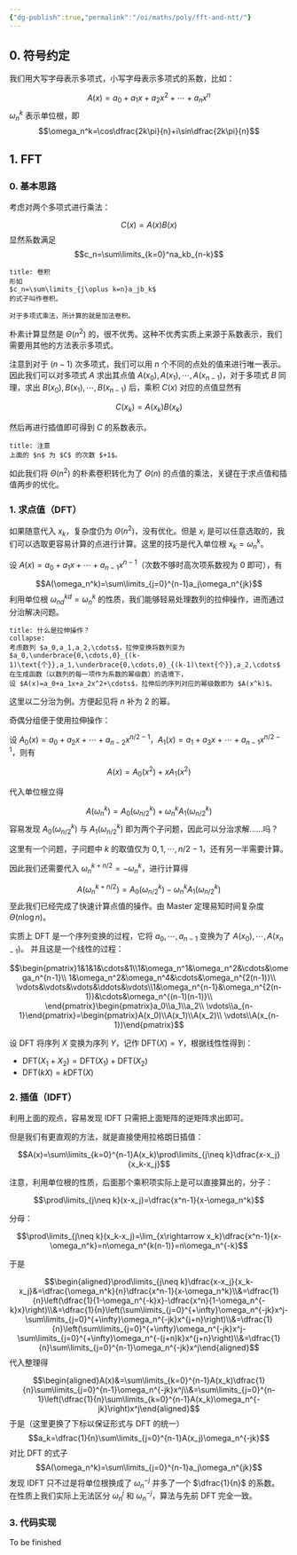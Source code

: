 ```yaml
---
{"dg-publish":true,"permalink":"/oi/maths/poly/fft-and-ntt/"}
---
```



## 0.  符号约定

我们用大写字母表示多项式，小写字母表示多项式的系数，比如：

$$A(x)=a_0+a_1x+a_2x^2+\cdots+a_nx^n$$
$\omega_n^k$ 表示单位根，即
$$\omega_n^k=\cos\dfrac{2k\pi}{n}+i\sin\dfrac{2k\pi}{n}$$
## 1. FFT

### 0. 基本思路

考虑对两个多项式进行乘法：

$$C(x)=A(x)B(x)$$
显然系数满足
$$c_n=\sum\limits_{k=0}^na_kb_{n-k}$$
```ad-note
title: 卷积
形如 
$c_n=\sum\limits_{j\oplus k=n}a_jb_k$
的式子叫作卷积。

对于多项式乘法，所计算的就是加法卷积。
```

朴素计算显然是 $\Theta(n^2)$ 的，很不优秀。这种不优秀实质上来源于系数表示，我们需要用其他的方法表示多项式。

注意到对于 $(n-1)$ 次多项式，我们可以用 $n$ 个不同的点处的值来进行唯一表示。因此我们可以对多项式 $A$ 求出其点值 $A(x_0),A(x_1),\cdots,A(x_{n-1})$，对于多项式 $B$ 同理，求出 $B(x_0),B(x_1),\cdots,B(x_{n-1})$ 后，乘积 $C(x)$ 对应的点值显然有

$$C(x_k)=A(x_k)B(x_k)$$

然后再进行插值即可得到 $C$ 的系数表示。

```ad-attention 
title: 注意
上面的 $n$ 为 $C$ 的次数 $+1$。
```

如此我们将 $\Theta(n^2)$ 的朴素卷积转化为了 $\Theta(n)$ 的点值的乘法，关键在于求点值和插值两步的优化。

### 1. 求点值（DFT）

如果随意代入 $x_k$，复杂度仍为 $\Theta(n^2)$，没有优化。但是 $x_i$ 是可以任意选取的，我们可以选取更容易计算的点进行计算。这里的技巧是代入单位根 $x_k=\omega_n^k$。

设 $A(x)=a_0+a_1x+\cdots+a_{n-1}x^{n-1}$（次数不够时高次项系数视为 $0$ 即可），有

$$A(\omega_n^k)=\sum\limits_{j=0}^{n-1}a_j\omega_n^{jk}$$
利用单位根 $\omega_{nd}^{kd}=\omega_n^k$ 的性质，我们能够轻易处理数列的拉伸操作，进而通过分治解决问题。

```ad-note
title: 什么是拉伸操作？
collapse:
考虑数列 $a_0,a_1,a_2,\cdots$，拉伸变换将数列变为 $a_0,\underbrace{0,\cdots,0}_{(k-1)\text{个}},a_1,\underbrace{0,\cdots,0}_{(k-1)\text{个}},a_2,\cdots$
在生成函数（以数列的每一项作为系数的幂级数）的语境下，
设 $A(x)=a_0+a_1x+a_2x^2+\cdots$，拉伸后的序列对应的幂级数即为 $A(x^k)$。
```

这里以二分治为例。方便起见将 $n$ 补为 $2$ 的幂。

奇偶分组便于使用拉伸操作：

设 $A_0(x)=a_0+a_2x+\cdots+a_{n-2}x^{n/2-1}$，$A_1(x)=a_1+a_3x+\cdots+a_{n-1}x^{n/2-1}$，则有

$$A(x)=A_0(x^2)+xA_1(x^2)$$

代入单位根立得

$$A(\omega_n^k)=A_0(\omega_{n/2}^k)+\omega_{n}^kA_1(\omega_{n/2}^k)$$
容易发现 $A_0(\omega_{n/2}^k)$ 与 $A_1(\omega_{n/2}^k)$ 即为两个子问题，因此可以分治求解……吗？

这里有一个问题，子问题中 $k$ 的取值仅为 $0,1,\cdots,n/2-1$，还有另一半需要计算。

因此我们还需要代入 $\omega_n^{k+n/2}=-\omega_n^k$，进行计算得

$$A(\omega_n^{k+n/2})=A_0(\omega_{n/2}^k)-\omega_{n}^kA_1(\omega_{n/2}^k)$$
至此我们已经完成了快速计算点值的操作。由 Master 定理易知时间复杂度 $\Theta(n\log n)$。

实质上 DFT 是一个序列变换的过程，它将 $a_0,\cdots,a_{n-1}$ 变换为了 $A(x_0),\cdots,A(x_{n-1})$。
并且这是一个线性的过程：

$$\begin{pmatrix}1&1&1&\cdots&1\\1&\omega_n^1&\omega_n^2&\cdots&\omega_n^{n-1}\\ 1&\omega_n^2&\omega_n^4&\cdots&\omega_n^{2(n-1)}\\ \vdots&\vdots&\vdots&\ddots&\vdots\\1&\omega_n^{n-1}&\omega_n^{2(n-1)}&\cdots&\omega_n^{(n-1)(n-1)}\\ \end{pmatrix}\begin{pmatrix}a_0\\a_1\\a_2\\ \vdots\\a_{n-1}\end{pmatrix}=\begin{pmatrix}A(x_0)\\A(x_1)\\A(x_2)\\ \vdots\\A(x_{n-1})\end{pmatrix}$$

设 DFT 将序列 $X$ 变换为序列 $Y$，记作 $\mathsf{DFT}(X)=Y$，根据线性性得到：
- $\mathsf{DFT}(X_1+X_2)=\mathsf{DFT}(X_1)+\mathsf{DFT}(X_2)$
- $\mathsf{DFT}(kX)=k\mathsf{DFT}(X)$
### 2. 插值（IDFT）

利用上面的观点，容易发现 IDFT 只需把上面矩阵的逆矩阵求出即可。

但是我们有更直观的方法，就是直接使用拉格朗日插值：

$$A(x)=\sum\limits_{k=0}^{n-1}A(x_k)\prod\limits_{j\neq k}\dfrac{x-x_j}{x_k-x_j}$$

注意，利用单位根的性质，后面那个乘积项实际上是可以直接算出的，分子：

$$\prod\limits_{j\neq k}(x-x_j)=\dfrac{x^n-1}{x-\omega_n^k}$$

分母：

$$\prod\limits_{j\neq k}(x_k-x_j)=\lim_{x\rightarrow x_k}\dfrac{x^n-1}{x-\omega_n^k}=n\omega_n^{k(n-1)}=n\omega_n^{-k}$$

于是

$$\begin{aligned}\prod\limits_{j\neq k}\dfrac{x-x_j}{x_k-x_j}&=\dfrac{\omega_n^k}{n}\dfrac{x^n-1}{x-\omega_n^k}\\&=\dfrac{1}{n}\left(\dfrac{1}{1-\omega_n^{-k}x}-\dfrac{x^n}{1-\omega_n^{-k}x}\right)\\&=\dfrac{1}{n}\left(\sum\limits_{j=0}^{+\infty}\omega_n^{-jk}x^j-\sum\limits_{j=0}^{+\infty}\omega_n^{-jk}x^{j+n}\right)\\&=\dfrac{1}{n}\left(\sum\limits_{j=0}^{+\infty}\omega_n^{-jk}x^j-\sum\limits_{j=0}^{+\infty}\omega_n^{-(j+n)k}x^{j+n}\right)\\&=\dfrac{1}{n}\sum\limits_{j=0}^{n-1}\omega_n^{-jk}x^j\end{aligned}$$
代入整理得

$$\begin{aligned}A(x)&=\sum\limits_{k=0}^{n-1}A(x_k)\dfrac{1}{n}\sum\limits_{j=0}^{n-1}\omega_n^{-jk}x^j\\&=\sum\limits_{j=0}^{n-1}\left(\dfrac{1}{n}\sum\limits_{k=0}^{n-1}A(x_k)\omega_n^{-jk}\right)x^j\end{aligned}$$
于是（这里更换了下标以保证形式与 DFT 的统一）
$$a_k=\dfrac{1}{n}\sum\limits_{j=0}^{n-1}A(x_j)\omega_n^{-jk}$$
对比 DFT 的式子
$$A(\omega_n^k)=\sum\limits_{j=0}^{n-1}a_j\omega_n^{jk}$$
发现 IDFT 只不过是将单位根换成了 $\omega_{n}^{-j}$ 并多了一个 $\dfrac{1}{n}$ 的系数。
在性质上我们实际上无法区分 $\omega_n^j$ 和 $\omega_n^{-j}$，算法与先前 DFT 完全一致。

### 3. 代码实现

To be finished